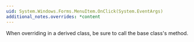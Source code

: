 ```yaml
---
uid: System.Windows.Forms.MenuItem.OnClick(System.EventArgs)
additional_notes.overrides: *content
---
```


<p>When overriding <xref href="System.Windows.Forms.MenuItem.OnClick(System.EventArgs)"></xref> in a derived class, be sure to call the base class's <xref href="System.Windows.Forms.MenuItem.OnClick(System.EventArgs)"></xref> method.</p>


